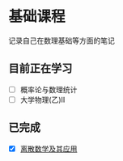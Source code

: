 # 基础课程

记录自己在数理基础等方面的笔记

## 目前正在学习

- [ ] 概率论与数理统计
- [ ] 大学物理(乙)II

## 已完成

- [x] [离散数学及其应用](./Discrete%20Mathematics%20And%20Its%20Applications/index.md)